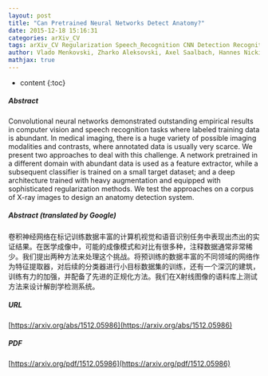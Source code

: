 ```yaml
---
layout: post
title: "Can Pretrained Neural Networks Detect Anatomy?"
date: 2015-12-18 15:16:31
categories: arXiv_CV
tags: arXiv_CV Regularization Speech_Recognition CNN Detection Recognition
author: Vlado Menkovski, Zharko Aleksovski, Axel Saalbach, Hannes Nickisch
mathjax: true
---
```


* content
{:toc}

##### Abstract
Convolutional neural networks demonstrated outstanding empirical results in computer vision and speech recognition tasks where labeled training data is abundant. In medical imaging, there is a huge variety of possible imaging modalities and contrasts, where annotated data is usually very scarce. We present two approaches to deal with this challenge. A network pretrained in a different domain with abundant data is used as a feature extractor, while a subsequent classifier is trained on a small target dataset; and a deep architecture trained with heavy augmentation and equipped with sophisticated regularization methods. We test the approaches on a corpus of X-ray images to design an anatomy detection system.

##### Abstract (translated by Google)
卷积神经网络在标记训练数据丰富的计算机视觉和语音识别任务中表现出杰出的实证结果。在医学成像中，可能的成像模式和对比有很多种，注释数据通常非常稀少。我们提出两种方法来处理这个挑战。将预训练的数据丰富的不同领域的网络作为特征提取器，对后续的分类器进行小目标数据集的训练，还有一个深沉的建筑，训练有力的加强，并配备了先进的正规化方法。我们在X射线图像的语料库上测试方法来设计解剖学检测系统。

##### URL
[https://arxiv.org/abs/1512.05986](https://arxiv.org/abs/1512.05986)

##### PDF
[https://arxiv.org/pdf/1512.05986](https://arxiv.org/pdf/1512.05986)

